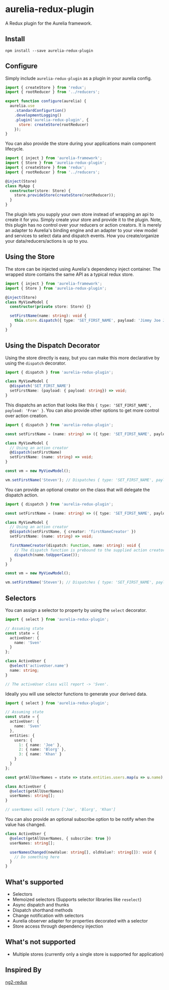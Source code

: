 aurelia-redux-plugin
====================

A Redux plugin for the Aurelia framework.

Install
-------

`npm install --save aurelia-redux-plugin`

Configure
---------

Simply include `aurelia-redux-plugin` as a plugin in your aurelia config.

```javascript
import { createStore } from 'redux';
import { rootReducer } from '../reducers';

export function configure(aurelia) {
  aurelia.use
    .standardConfigurtion()
    .developmentLogging()
    .plugin('aurelia-redux-plugin', {
      store: createStore(rootReducer)
    });
}
```

You can also provide the store during your applications main component lifecycle.

```typescript
import { inject } from 'aurelia-framework';
import { Store } from 'aurelia-redux-plugin';
import { createStore } from 'redux';
import { rootReducer } from '../reducers';

@inject(Store)
class MyApp {
  constructor(store: Store) {
    store.provideStore(createStore(rootReducer));
  }
}
```

The plugin lets you supply your own store instead of wrapping an api to create it for
you. Simply create your store and provide it to the plugin. Note, this plugin has no control
over your reducers or action creators. It is merely an adapter to Aurelia's binding engine and 
an adapter to your view model and services to select data and dispatch events. How you create/organize your data/reducers/actions is
up to you.

Using the Store
---------------

The store can be injected using Aurelia's dependency inject container. The wrapped store
contains the same API as a typical redux store.

```typescript
import { inject } from 'aurelia-framework';
import { Store } from 'aurelia-redux-plugin';

@inject(Store)
class MyViewModel {
  constructor(private store: Store) {}

  setFirstName(name: string): void {
    this.store.dispatch({ type: 'SET_FIRST_NAME', payload: 'Jimmy Joe Joe' });
  }
}
```

Using the Dispatch Decorator
----------------------------

Using the store directly is easy, but you can make this more declarative by using the `dispatch` decorator.

```typescript
import { dispatch } from 'aurelia-redux-plugin';

class MyViewModel {
  @dispatch('SET_FIRST_NAME')
  setFirstName: (payload: { payload: string}) => void;
}
```

This dispatchs an action that looks like this `{ type: 'SET_FIRST_NAME', payload: 'Fran' }`.
You can also provide other options to get more control over action creation.


```typescript
import { dispatch } from 'aurelia-redux-plugin';

const setFirstName = (name: string) => ({ type: 'SET_FIRST_NAME', payload: name });

class MyViewModel {
  // Using an action creator
  @dispatch(setFirstName)
  setFirstName: (name: string) => void;
}

const vm = new MyViewModel();

vm.setFirstName('Steven'); // Dispatches { type: 'SET_FIRST_NAME', payload: 'Steven' }
```

You can provide an optional creator on the class that will delegate the dispatch action.

```typescript
import { dispatch } from 'aurelia-redux-plugin';

const setFirstName = (name: string) => ({ type: 'SET_FIRST_NAME', payload: name });

class MyViewModel {
  // Using an action creator
  @dispatch(setFirstName, { creator: 'firstNameCreator' })
  setFirstName: (name: string) => void;

  firstNameCreator(dispatch: Function, name: string): void {
    // The dispatch function is prebound to the supplied action creator.
    dispatch(name.toUpperCase());
  }
}

const vm = new MyViewModel();

vm.setFirstName('Steven'); // Dispatches { type: 'SET_FIRST_NAME', payload: 'STEVEN' }
```

Selectors
---------

You can assign a selector to property by using the `select` decorator.

```typescript
import { select } from 'aurelia-redux-plugin';

// Assuming state
const state = {
  activeUser: {
    name: 'Sven'
  } 
};

class ActiveUser {
  @select('activeUser.name')
  name: string;
}

// The activeUser class will report -> 'Sven'.
```

Ideally you will use selector functions to generate your derived data.


```typescript
import { select } from 'aurelia-redux-plugin';

// Assuming state
const state = {
  activeUser: {
    name: 'Sven'
  },
  entities: {
    users: {
      1: { name: 'Joe' },
      2: { name: 'Blorg' },
      3: { name: 'Khan' }
    }  
  } 
};

const getAllUserNames = state => state.entities.users.map(u => u.name);

class ActiveUser {
  @select(getAllUserNames)
  userNames: string[];
}

// userNames will return ['Joe', 'Blorg', 'Khan']
```

You can also provide an optional subscribe option to be notify when the value has changed.

```typescript
class ActiveUser {
  @select(getAllUserNames, { subscribe: true })
  userNames: string[];

  userNamesChanged(newValue: string[], oldValue?: string[]): void {
    // Do something here  
  }
}
```

What's supported
----------------
- Selectors
- Memoized selectors (Supports selector libraries like `reselect`)
- Async dispatch and thunks
- Dispatch shorthand methods
- Change notification with selectors
- Aurelia observer adapter for properties decorated with a selector
- Store access through dependency injection

What's not supported
-------------------
- Multiple stores (currently only a single store is supported for application)

Inspired By
-----------
[ng2-redux](https://github.com/angular-redux/ng2-redux)